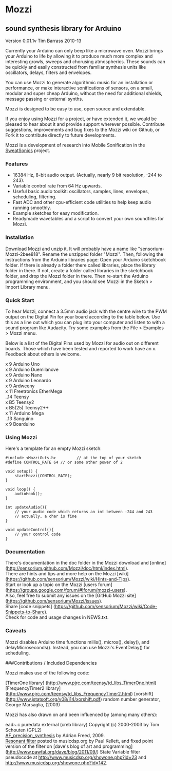Mozzi
=====
sound synthesis library for Arduino
------------------------------------

Version 0.01.1v
Tim Barrass 2010-13


Currently your Arduino can only beep like a microwave oven. Mozzi brings
your Arduino to life by allowing it to produce much more complex and interesting
growls, sweeps and chorusing atmospherics. These sounds can be quickly and easily
constructed from familiar synthesis units like oscillators, delays, filters and
envelopes.

You can use Mozzi to generate algorithmic music for an installation or
performance, or make interactive sonifications of sensors, on a small, modular
and super cheap Arduino, without the need for additional shields, message
passing or external synths.

Mozzi is designed to be easy to use, open source and extendable.

If you enjoy using Mozzi for a project, or have extended it, we would be
pleased to hear about it and provide support wherever possible. Contribute
suggestions, improvements and bug fixes to the Mozzi wiki on Github, or
Fork it to contribute directly to future developments.

Mozzi is a development of research into Mobile Sonification in the
[SweatSonics](http://stephenbarrass.wordpress.com/tag/sweatsonics/) project.



### Features

-    16384 Hz, 8-bit audio output. (Actually, nearly 9 bit resolution, -244 to 243).
-    Variable control rate from 64 Hz upwards.
-    Useful basic audio toolkit: oscillators, samples, lines, envelopes, scheduling, filtering.
-    Fast ADC and other cpu-efficient code utilities to help keep audio running smoothly.
-    Example sketches for easy modification.
-    Readymade wavetables and a script to convert your own soundfiles for Mozzi.


### Installation

Download Mozzi and unzip it. It will probably have a name like
"sensorium-Mozzi-2bee818". Rename the unzipped folder "Mozzi".
Then, following the instructions from the Arduino libraries page:
Open your Arduino sketchbook folder. If there is already a folder there called
libraries, place the library folder in there. If not, create a folder called
libraries in the sketchbook folder, and drop the Mozzi folder in there. Then
re-start the Arduino programming environment, and you should see Mozzi in the
Sketch > Import Library menu.


### Quick Start

To hear Mozzi, connect a 3.5mm audio jack with the centre wire to the PWM
output on the Digital Pin for your board according to the table below. 
Use this as a line out which you can plug into your computer and listen
to with a sound program like Audacity. Try some examples from the
File > Examples > Mozzi menu.

Below is a list of the Digital Pins used by Mozzi for audio out on different boards.
Those which have been tested and reported to work have an x.
Feedback about others is welcome.

x	 9	Arduino Uno  
x	 9	Arduino Duemilanove  
x	 9	Arduino Nano  
x	 9	Arduino Leonardo  
x	 9  Ardweeny  
x	11  Freetronics EtherMega  
..14	Teensy  
x	B5  Teensy2  
x	B5(25) Teensy2++  
x	11	Arduino Mega  
..13	Sanguino  
x	 9  Boarduino  


### Using Mozzi

Here's a template for an empty Mozzi sketch:

	#include <MozziGuts.h>         // at the top of your sketch
	#define CONTROL_RATE 64 // or some other power of 2

	void setup() {
		startMozzi(CONTROL_RATE);
	}

	void loop() {
		audioHook();
	}

	int updateAudio(){
		// your audio code which returns an int between -244 and 243
		// actually, a char is fine
	}

	void updateControl(){
		// your control code
	}


### Documentation

There's documentation in the doc folder in the Mozzi download
and [online] (http://sensorium.github.com/Mozzi/doc/html/index.html).  
There are hints and tips and more help on the Mozzi [wiki]
(https://github.com/sensorium/Mozzi/wiki/Hints-and-Tips).  
Start or look up a topic on the Mozzi [users forum]
(https://groups.google.com/forum/#!forum/mozzi-users).  
Also, feel free to submit any issues on the [GitHub Mozzi site]
(https://github.com/sensorium/Mozzi/issues).  
Share [code snippets]
(https://github.com/sensorium/Mozzi/wiki/Code-Snippets-to-Share).  
Check for code and usage changes in NEWS.txt.


### Caveats

Mozzi disables Arduino time functions millis(), micros(), delay(), and
delayMicroseconds(). Instead, you can use Mozzi's EventDelay() for scheduling.


###Contributions / Included Dependencies

Mozzi makes use of the following code:

[TimerOne library] (http://www.pjrc.com/teensy/td_libs_TimerOne.html)
[FrequencyTimer2 library] (http://www.pjrc.com/teensy/td_libs_FrequencyTimer2.html) 
[xorshift] (http://www.jstatsoft.org/v08/i14/xorshift.pdf) random number generator, George Marsaglia, (2003)


Mozzi has also drawn on and been influenced by (among many others):

ead~.c puredata external (creb library) Copyright (c) 2000-2003 by Tom Schouten (GPL2)  
[AF_precision_synthesis](http://adrianfreed.com/content/arduino-sketch-high-frequency-precision-sine-wave-tone-sound-synthesis)
by Adrian Freed, 2009.  
[Resonant filter](http://www.musicdsp.org/archive.php?classid=3#259) posted to musicdsp.org by Paul Kellett,
and fixed point version of the filter on [dave's blog of art and programming]
(http://www.pawfal.org/dave/blog/2011/09/)
State Variable filter pseudocode at http://www.musicdsp.org/showone.php?id=23 and http://www.musicdsp.org/showone.php?id=142.
